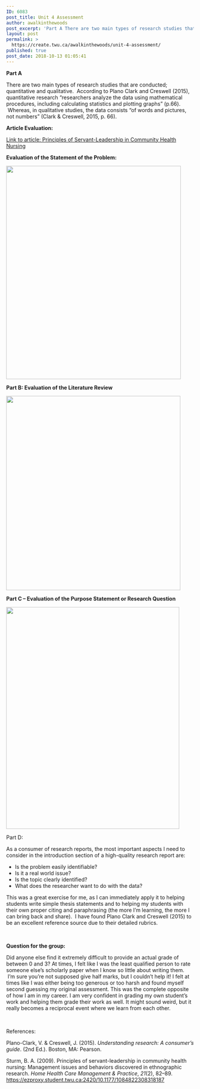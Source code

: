 ```yaml
---
ID: 6083
post_title: Unit 4 Assessment
author: awalkinthewoods
post_excerpt: 'Part A There are two main types of research studies that are conducted; quantitative and qualitative. &nbsp;According to Plano Clark and Creswell (2015), quantitative research &ldquo;researchers analyze the data using mathematical procedures, including calculating statistics and plotting graphs&rdquo; (p.66). &nbsp;Whereas, in qualitative studies, the data consists &ldquo;of words and pictures, not numbers&rdquo; (Clark &amp; Creswell, [&hellip;]'
layout: post
permalink: >
  https://create.twu.ca/awalkinthewoods/unit-4-assessment/
published: true
post_date: 2018-10-13 01:05:41
---
```

<strong>Part A</strong>

There are two main types of research studies that are conducted; quantitative and qualitative.  According to Plano Clark and Creswell (2015), quantitative research &#8220;researchers analyze the data using mathematical procedures, including calculating statistics and plotting graphs&#8221; (p.66).  Whereas, in qualitative studies, the data consists &#8220;of words and pictures, not numbers&#8221; (Clark &amp; Creswell, 2015, p. 66).

<strong>Article Evaluation:</strong>

<a href="http://ezproxy.student.twu.ca:3201/doi/pdf/10.1177/1084822308318187">Link to article: Principles of Servant-Leadership in Community Health Nursing</a>

<strong>Evaluation of the Statement of the Problem:</strong>

<img class="alignnone size-full wp-image-534" src="http://create.twu.ca/awalkinthewoods/files/2018/10/Screen-Shot-2018-10-12-at-11.42.34-PM.png" alt="" width="469" height="572" srcset="https://create.twu.ca/awalkinthewoods/files/2018/10/Screen-Shot-2018-10-12-at-11.42.34-PM.png 469w, https://create.twu.ca/awalkinthewoods/files/2018/10/Screen-Shot-2018-10-12-at-11.42.34-PM-246x300.png 246w" sizes="(max-width: 469px) 100vw, 469px" />

<strong>Part B: Evaluation of the Literature Review</strong>

<img class="alignnone size-full wp-image-535" src="http://create.twu.ca/awalkinthewoods/files/2018/10/Screen-Shot-2018-10-13-at-12.17.11-AM.png" alt="" width="468" height="521" srcset="https://create.twu.ca/awalkinthewoods/files/2018/10/Screen-Shot-2018-10-13-at-12.17.11-AM.png 468w, https://create.twu.ca/awalkinthewoods/files/2018/10/Screen-Shot-2018-10-13-at-12.17.11-AM-269x300.png 269w" sizes="(max-width: 468px) 100vw, 468px" />

<strong>Part C &#8211; Evaluation of the Purpose Statement or Research Question</strong>

<img class="alignnone size-full wp-image-537" src="http://create.twu.ca/awalkinthewoods/files/2018/10/Screen-Shot-2018-10-13-at-12.41.41-AM.png" alt="" width="465" height="595" srcset="https://create.twu.ca/awalkinthewoods/files/2018/10/Screen-Shot-2018-10-13-at-12.41.41-AM.png 465w, https://create.twu.ca/awalkinthewoods/files/2018/10/Screen-Shot-2018-10-13-at-12.41.41-AM-234x300.png 234w" sizes="(max-width: 465px) 100vw, 465px" />

Part D:

As a consumer of research reports, the most important aspects I need to consider in the introduction section of a high-quality research report are:

<ul>
<li>Is the problem easily identifiable?</li>
<li>Is it a real world issue?</li>
<li>Is the topic clearly identified?</li>
<li>What does the researcher want to do with the data?</li>
</ul>

This was a great exercise for me, as I can immediately apply it to helping students write simple thesis statements and to helping my students with their own proper citing and paraphrasing (the more I&#8217;m learning, the more I can bring back and share).  I have found Plano Clark and Creswell (2015) to be an excellent reference source due to their detailed rubrics.

&nbsp;

<strong>Question for the group:</strong>

Did anyone else find it extremely difficult to provide an actual grade of between 0 and 3? At times, I felt like I was the least qualified person to rate someone else&#8217;s scholarly paper when I know so little about writing them.  I&#8217;m sure you&#8217;re not supposed give half marks, but I couldn&#8217;t help it! I felt at times like I was either being too generous or too harsh and found myself second guessing my original assessment. This was the complete opposite of how I am in my career. I am very confident in grading my own student&#8217;s work and helping them grade their work as well. It might sound weird, but it really becomes a reciprocal event where we learn from each other.

&nbsp;

References:

Plano-Clark, V. &amp; Creswell, J. (2015). <em>Understanding research: A consumer&#8217;s guide</em>. (2nd Ed.). Boston, MA: Pearson.

Sturm, B. A. (2009). Principles of servant-leadership in community health nursing: Management issues and behaviors discovered in ethnographic research. <i>Home Health Care Management &amp; Practice</i>, <i>21</i>(2), 82–89. https://ezproxy.student.twu.ca:2420/10.1177/1084822308318187